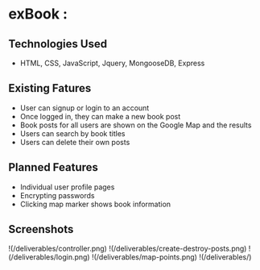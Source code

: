 # exBook :

## Technologies Used

- HTML, CSS, JavaScript, Jquery, MongooseDB, Express

## Existing Fatures

- User can signup or login to an account
- Once logged in, they can make a new book post
- Book posts for all users are shown on the Google Map and the results
- Users can search by book titles
- Users can delete their own posts

## Planned Features

- Individual user profile pages
- Encrypting passwords
- Clicking map marker shows book information

## Screenshots

!(/deliverables/controller.png)
!(/deliverables/create-destroy-posts.png)
!(/deliverables/login.png)
!(/deliverables/map-points.png)
!(/deliverables/)

